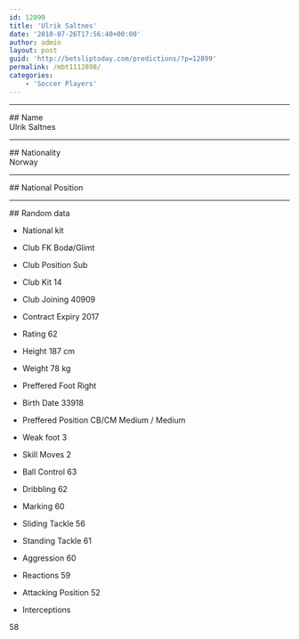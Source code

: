 ```yaml
---
id: 12899
title: 'Ulrik Saltnes'
date: '2010-07-26T17:56:40+00:00'
author: admin
layout: post
guid: 'http://betsliptoday.com/predictions/?p=12899'
permalink: /mbt1112898/
categories:
    - 'Soccer Players'
---
```


- - - - - -

\## Name  
 Ulrik Saltnes

- - - - - -

\## Nationality  
 Norway

- - - - - -

\## National Position

- - - - - -

\## Random data

- National kit
- Club
 FK Bodø/Glimt

- Club Position
 Sub

- Club Kit
 14

- Club Joining
 40909

- Contract Expiry
 2017

- Rating
 62

- Height
 187 cm

- Weight
 78 kg

- Preffered Foot
 Right

- Birth Date
 33918

- Preffered Position
 CB/CM Medium / Medium

- Weak foot
 3

- Skill Moves
 2

- Ball Control
 63

- Dribbling
 62

- Marking
 60

- Sliding Tackle
 56

- Standing Tackle
 61

- Aggression
 60

- Reactions
 59

- Attacking Position
 52

- Interceptions

 58
